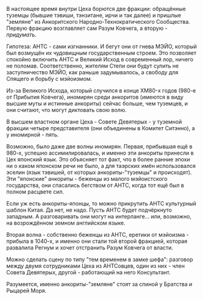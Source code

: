 В настоящее время внутри Цеха борются две фракции: обращённые туземцы (бывшие тэвиши, тэнзитане, ирчи и так далее) и пришлые "земляне" из Анкоритского Народно-Технократического Сообщества. Первую фракцию возглавляет сам Разум Ковчега, а вторую - *придумать*.

Гипотеза: АНТС - сами изгнанники. И бегут они от гнева МЭЙО, который был возмущён их чудовищным государственным строем. Это позволяет спокойно включить АНТС и Великий Исход в современный лор, ничего не поломав.
  Соответственно, жителям Степи они будут сулить не заступничество МЭЙО, как раньше задумывалось, а свободу для Спящего и борьбу с мэйоизмом.

Из-за Великого Исхода, который случился в конце XM80-х годов (980-е от Прибытия Ковчега), иномирян среди анкоритов (имеются в виду высшие муты и истинные анкориты) сейчас больше, чем туземцев, и они считают, что могут диктовать свою волю.

В высшем властном органе Цеха - Совете Девятерых - у туземной фракции четыре представителя (они объединены в Комитет Ситэнно), а у иномирной - пять.

Возможно, было даже две волны иномирян. Первая, прибывшая ещё в 980-х, успешно ассимилировалась, и именно эти анкориты принесли в Цех японский язык. Это объясняет тот факт, что в более ранние эпохи ни о каком японском речи не было, а для таэрских имён использовался эселин (язык тэвишей, от которых анкориты-"туземцы" и происходят). Эти "японские" анкориты - беженцы из малого мэйоистского государства, они спасались бегством от АНТС, когда тот ещё был в полном расцвете сил.

Если уж есть анкориты-японцы, то можно прикрутить АНТС культурный шаблон Китая.
  Да нет, не надо. Пусть АНТС будет подчёркнуто западным. А разговаривать они могут на интерланге... или, возможно, на возрождённом земном английском языке.

Вторая волна - собственно беженцы из АНТС, еретики от мэйоизма - прибыла в 1040-х, и именно они стали той второй фракцией, которая развалила Регнум и хочет отстранить Разум Ковчега от власти.

Можно сделать сцену по типу "тем временем в замке шефа": разговор между двумя сотрудниками Цеха из АНТСовцев, один из них - член Совета Девятерых, другой - работающий на него Консультант.

Разумеется, именно анкориты-"земляне" стоят за спиной у Братства и Рыцарей Моря. 
